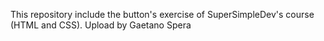 This repository include the button's exercise of SuperSimpleDev's course (HTML and CSS).
Upload by Gaetano Spera
